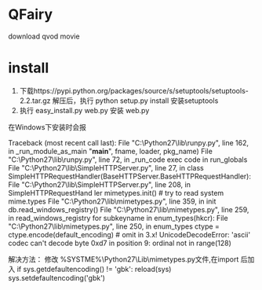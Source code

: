 QFairy
======

download qvod movie 

install
=======
1. 下载https://pypi.python.org/packages/source/s/setuptools/setuptools-2.2.tar.gz 解压后，执行 python setup.py install 安装setuptools
2. 执行 easy_install.py web.py 安装 web.py

在Windows下安装时会报

Traceback (most recent call last):
  File "C:\Python27\lib\runpy.py", line 162, in _run_module_as_main
    "__main__", fname, loader, pkg_name)
  File "C:\Python27\lib\runpy.py", line 72, in _run_code
    exec code in run_globals
  File "C:\Python27\lib\SimpleHTTPServer.py", line 27, in <module>
    class SimpleHTTPRequestHandler(BaseHTTPServer.BaseHTTPRequestHandler):
  File "C:\Python27\lib\SimpleHTTPServer.py", line 208, in SimpleHTTPRequestHand
ler
    mimetypes.init() # try to read system mime.types
  File "C:\Python27\lib\mimetypes.py", line 359, in init
    db.read_windows_registry()
  File "C:\Python27\lib\mimetypes.py", line 259, in read_windows_registry
    for subkeyname in enum_types(hkcr):
  File "C:\Python27\lib\mimetypes.py", line 250, in enum_types
    ctype = ctype.encode(default_encoding) # omit in 3.x!
UnicodeDecodeError: 'ascii' codec can't decode byte 0xd7 in position 9: ordinal
not in range(128)
    
解决方法：
  修改 %SYSTME%\Python27\Lib\mimetypes.py文件,在import 后加入
if sys.getdefaultencoding() != 'gbk':
    reload(sys)
    sys.setdefaultencoding('gbk')
